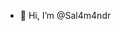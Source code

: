 - 👋 Hi, I’m @Sal4m4ndr

<!---
Sal4m4ndr/Sal4m4ndr is a ✨ special ✨ repository because its `README.md` (this file) appears on your GitHub profile.
You can click the Preview link to take a look at your changes.
--->
